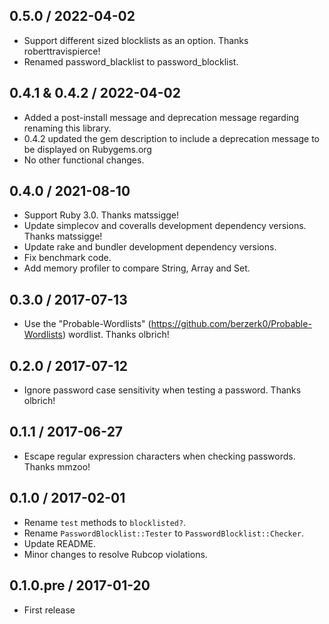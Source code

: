 0.5.0 / 2022-04-02
------
* Support different sized blocklists as an option. Thanks roberttravispierce!
* Renamed password_blacklist to password_blocklist.

0.4.1 & 0.4.2 / 2022-04-02
------
* Added a post-install message and deprecation message regarding renaming
this library.
* 0.4.2 updated the gem description to include a deprecation message to
be displayed on Rubygems.org
* No other functional changes.

0.4.0 / 2021-08-10
------
* Support Ruby 3.0. Thanks matssigge!
* Update simplecov and coveralls development dependency versions. Thanks matssigge!
* Update rake and bundler development dependency versions.
* Fix benchmark code.
* Add memory profiler to compare String, Array and Set.

0.3.0 / 2017-07-13
------
* Use the "Probable-Wordlists" (https://github.com/berzerk0/Probable-Wordlists) wordlist. Thanks olbrich!

0.2.0 / 2017-07-12
------
* Ignore password case sensitivity when testing a password. Thanks olbrich!

0.1.1 / 2017-06-27
------
* Escape regular expression characters when checking passwords. Thanks mmzoo!

0.1.0 / 2017-02-01
------
* Rename `test` methods to `blocklisted?`.
* Rename `PasswordBlocklist::Tester` to `PasswordBlocklist::Checker`.
* Update README.
* Minor changes to resolve Rubcop violations.

0.1.0.pre / 2017-01-20
------
* First release
